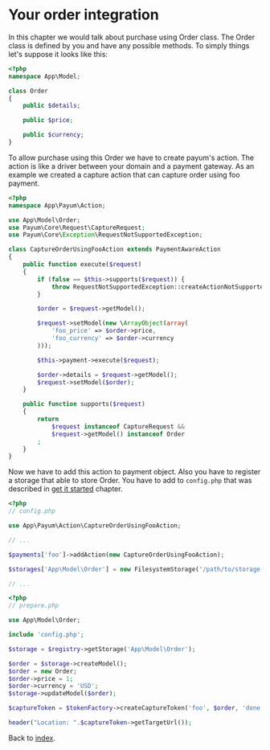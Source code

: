 # Your order integration

In this chapter we would talk about purchase using Order class.
The Order class is defined by you and have any possible methods.
To simply things let's suppose it looks like this:

```php
<?php
namespace App\Model;

class Order
{
    public $details;

    public $price;

    public $currency;
}
```

To allow purchase using this Order we have to create payum's action.
The action is like a driver between your domain and a payment gateway.
As an example we created a capture action that can capture order using foo payment.

```php
<?php
namespace App\Payum\Action;

use App\Model\Order;
use Payum\Core\Request\CaptureRequest;
use Payum\Core\Exception\RequestNotSupportedException;

class CaptureOrderUsingFooAction extends PaymentAwareAction
{
    public function execute($request)
    {
        if (false == $this->supports($request)) {
            throw RequestNotSupportedException::createActionNotSupported($this, $request);
        }

        $order = $request->getModel();

        $request->setModel(new \ArrayObject(array(
            'foo_price' => $order->price,
            'foo_currency' => $order->currency
        )));

        $this->payment->execute($request);

        $order->details = $request->getModel();
        $request->setModel($order);
    }

    public function supports($request)
    {
        return
            $request instanceof CaptureRequest &&
            $request->getModel() instanceof Order
        ;
    }
}
```

Now we have to add this action to payment object. Also you have to register a storage that able to store Order.
You have to add to `config.php` that was described in [get it started](get-it-started.md) chapter.

```php
<?php
// config.php

use App\Payum\Action\CaptureOrderUsingFooAction;

// ...

$payments['foo']->addAction(new CaptureOrderUsingFooAction);

$storages['App\Model\Order'] = new FilesystemStorage('/path/to/storage', 'App\Model\Order');

// ...
```

```php
<?php
// prepare.php

use App\Model\Order;

include 'config.php';

$storage = $registry->getStorage('App\Model\Order');

$order = $storage->createModel();
$order = new Order;
$order->price = 1;
$order->currency = 'USD';
$storage->updateModel($order);

$captureToken = $tokenFactory->createCaptureToken('foo', $order, 'done.php');

header("Location: ".$captureToken->getTargetUrl());
```

Back to [index](index.md).